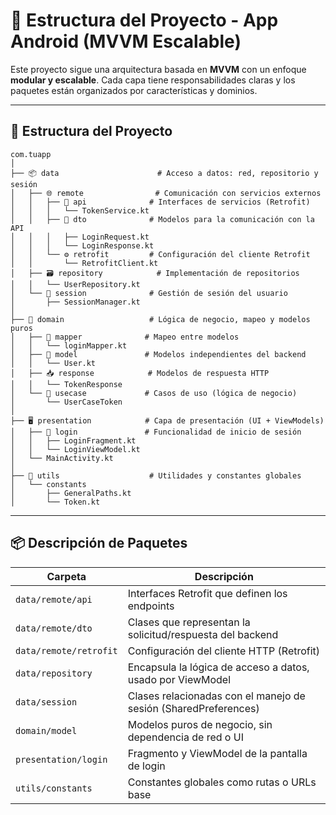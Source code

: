 # 📱 Estructura del Proyecto - App Android (MVVM Escalable)

Este proyecto sigue una arquitectura basada en **MVVM** con un enfoque **modular y escalable**. Cada capa tiene responsabilidades claras y los paquetes están organizados por características y dominios.

---

## 📁 Estructura del Proyecto

```plaintext
com.tuapp
│
├── 📦 data                      # Acceso a datos: red, repositorio y sesión
│   ├── 🌐 remote                # Comunicación con servicios externos
│   │   ├── 🔌 api              # Interfaces de servicios (Retrofit)
│   │   │   └── TokenService.kt
│   │   ├── 📄 dto              # Modelos para la comunicación con la API
│   │   │   ├── LoginRequest.kt
│   │   │   └── LoginResponse.kt
│   │   └── ⚙️ retrofit         # Configuración del cliente Retrofit
│   │       └── RetrofitClient.kt
│   ├── 🗃️ repository            # Implementación de repositorios
│   │   └── UserRepository.kt
│   └── 🔐 session              # Gestión de sesión del usuario
│       ├── SessionManager.kt
│
├── 🧠 domain                   # Lógica de negocio, mapeo y modelos puros
│   ├── 🔄 mapper              # Mapeo entre modelos
│   │   └── loginMapper.kt
│   ├── 🧍 model               # Modelos independientes del backend
│   │   └── User.kt
│   ├── 📥 response            # Modelos de respuesta HTTP
│   │   └── TokenResponse
│   └── 🧩 usecase             # Casos de uso (lógica de negocio)
│       └── UserCaseToken
│
├── 🖥️ presentation            # Capa de presentación (UI + ViewModels)
│   ├── 🔐 login               # Funcionalidad de inicio de sesión
│   │   ├── LoginFragment.kt
│   │   └── LoginViewModel.kt
│   └── MainActivity.kt
│
├── 🧰 utils                    # Utilidades y constantes globales
│   └── constants
│       ├── GeneralPaths.kt
│       └── Token.kt

````


---

## 📦 Descripción de Paquetes

| Carpeta | Descripción |
|--------|-------------|
| `data/remote/api` | Interfaces Retrofit que definen los endpoints |
| `data/remote/dto` | Clases que representan la solicitud/respuesta del backend |
| `data/remote/retrofit` | Configuración del cliente HTTP (Retrofit) |
| `data/repository` | Encapsula la lógica de acceso a datos, usado por ViewModel |
| `data/session` | Clases relacionadas con el manejo de sesión (SharedPreferences) |
| `domain/model` | Modelos puros de negocio, sin dependencia de red o UI |
| `presentation/login` | Fragmento y ViewModel de la pantalla de login |
| `utils/constants` | Constantes globales como rutas o URLs base |
